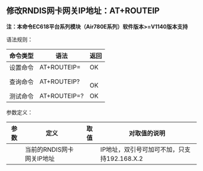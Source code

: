 ## 修改RNDIS网卡网关IP地址：AT+ROUTEIP

**注：本命令EC618平台系列模块（Air780E系列）软件版本>=V1140版本支持**

语法规则：

| 命令类型 | 语法            | 返回        |
| -------- | --------------- | ----------- |
| 设置命令 | AT+ROUTEIP=<ip> | OK          |
| 查询命令 | AT+ROUTEIP?     | <ip> <br>OK |
| 测试命令 | AT+ROUTEIP=?    | OK          |

 

参数定义：

| 参数 | 定义                      | 取值 | 对取值的说明                                |
| ---- | ------------------------- | ---- | ------------------------------------------- |
| <ip> | 当前的RNDIS网卡网关IP地址 |      | IP地址，双引号可加可不加，只支持192.168.X.2 |
